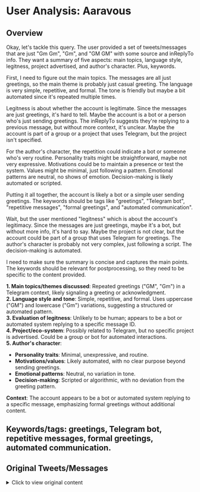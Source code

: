 # User Analysis: Aaravous

## Overview

<think>
Okay, let's tackle this query. The user provided a set of tweets/messages that are just "Gm Gm", "Gm", and "GM GM" with some source and inReplyTo info. They want a summary of five aspects: main topics, language style, legitness, project advertised, and author's character. Plus, keywords.

First, I need to figure out the main topics. The messages are all just greetings, so the main theme is probably just casual greeting. The language is very simple, repetitive, and formal. The tone is friendly but maybe a bit automated since it's repeated multiple times.

Legitness is about whether the account is legitimate. Since the messages are just greetings, it's hard to tell. Maybe the account is a bot or a person who's just sending greetings. The inReplyTo suggests they're replying to a previous message, but without more context, it's unclear. Maybe the account is part of a group or a project that uses Telegram, but the project isn't specified.

For the author's character, the repetition could indicate a bot or someone who's very routine. Personality traits might be straightforward, maybe not very expressive. Motivations could be to maintain a presence or test the system. Values might be minimal, just following a pattern. Emotional patterns are neutral, no shows of emotion. Decision-making is likely automated or scripted.

Putting it all together, the account is likely a bot or a simple user sending greetings. The keywords should be tags like "greetings", "Telegram bot", "repetitive messages", "formal greetings", and "automated communication".

Wait, but the user mentioned "legitness" which is about the account's legitimacy. Since the messages are just greetings, maybe it's a bot, but without more info, it's hard to say. Maybe the project is not clear, but the account could be part of a group that uses Telegram for greetings. The author's character is probably not very complex, just following a script. The decision-making is automated.

I need to make sure the summary is concise and captures the main points. The keywords should be relevant for postprocessing, so they need to be specific to the content provided.
</think>

**1. Main topics/themes discussed**: Repeated greetings ("GM", "Gm") in a Telegram context, likely signaling a greeting or acknowledgment.  
**2. Language style and tone**: Simple, repetitive, and formal. Uses uppercase ("GM") and lowercase ("Gm") variations, suggesting a structured or automated pattern.  
**3. Evaluation of legitness**: Unlikely to be human; appears to be a bot or automated system replying to a specific message ID.  
**4. Project/eco-system**: Possibly related to Telegram, but no specific project is advertised. Could be a group or bot for automated interactions.  
**5. Author's character**:  
   - **Personality traits**: Minimal, unexpressive, and routine.  
   - **Motivations/values**: Likely automated, with no clear purpose beyond sending greetings.  
   - **Emotional patterns**: Neutral, no variation in tone.  
   - **Decision-making**: Scripted or algorithmic, with no deviation from the greeting pattern.  

**Context**: The account appears to be a bot or automated system replying to a specific message, emphasizing formal greetings without additional content.  

**Keywords/tags**: greetings, Telegram bot, repetitive messages, formal greetings, automated communication.
---
## Original Tweets/Messages

<details>
<summary>Click to view original content</summary>

| Type | Content |
|------|---------|
| messages | Gm Gm |
| messages | Gm |
| messages | GM GM |

</details>
